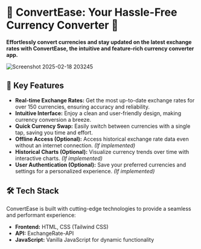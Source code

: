 # 💱 ConvertEase: Your Hassle-Free Currency Converter 💸

**Effortlessly convert currencies and stay updated on the latest exchange rates with ConvertEase, the intuitive and feature-rich currency converter app.**

![Screenshot 2025-02-18 203245](https://github.com/user-attachments/assets/c148cab7-50f8-448d-a50b-b8253b507e13)

## 🚀 Key Features

* **Real-time Exchange Rates:**  Get the most up-to-date exchange rates for over 150 currencies, ensuring accuracy and reliability.
* **Intuitive Interface:**  Enjoy a clean and user-friendly design, making currency conversion a breeze.
* **Quick Currency Swap:**  Easily switch between currencies with a single tap, saving you time and effort.
* **Offline Access (Optional):**  Access historical exchange rate data even without an internet connection. *(If implemented)*
* **Historical Charts (Optional):** Visualize currency trends over time with interactive charts. *(If implemented)*
* **User Authentication (Optional):** Save your preferred currencies and settings for a personalized experience. *(If implemented)*

## 🛠️ Tech Stack

ConvertEase is built with cutting-edge technologies to provide a seamless and performant experience:

* **Frontend:** HTML, CSS (Tailwind CSS)
* **API:** ExchangeRate-API
* **JavaScript:**  Vanilla JavaScript for dynamic functionality
